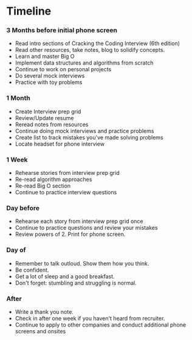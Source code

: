# Timeline

### 3 Months before initial phone screen

- Read intro sections of Cracking the Coding Interview (6th edition)
- Read other resources, take notes, blog to solidify concepts.
- Learn and master Big O
- Implement data structures and algorithms from scratch
- Continue to work on personal projects
- Do several mock interviews
- Practice with toy problems

### 1 Month

- Create Interview prep grid
- Review/Update resume
- Reread notes from resources
- Continue doing mock interviews and practice problems
- Create list to track mistakes you've made solving problems
- Locate headset for phone interview

### 1 Week

- Rehearse stories from interview prep grid
- Re-read algorithm approaches
- Re-read Big O section
- Continue to practice interview questions

### Day before

- Rehearse each story from interview prep grid once
- Continue to practice questions and review your mistakes
- Review powers of 2. Print for phone screen.

### Day of

- Remember to talk outloud. Show them how you think.
- Be confident.
- Get a lot of sleep and a good breakfast.
- Don't forget: stumbling and struggling is normal.

### After

- Write a thank you note.
- Check in after one week if you haven't heard from recruiter.
- Continue to apply to other companies and conduct additional phone screens and onsites
